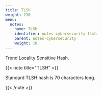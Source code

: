 ```yaml
---
title: TLSH
weight: 210
menu:
  notes:
    name: TLSH
    identifier: notes-cybersecurity-tlsh
    parent: notes-cybersecurity
    weight: 10
---
```


Trend Locality Sensitive Hash.

<!-- TLSH -->
{{< note title="TLSH" >}}

Standard TLSH hash is 70 characters long.

{{< /note >}}